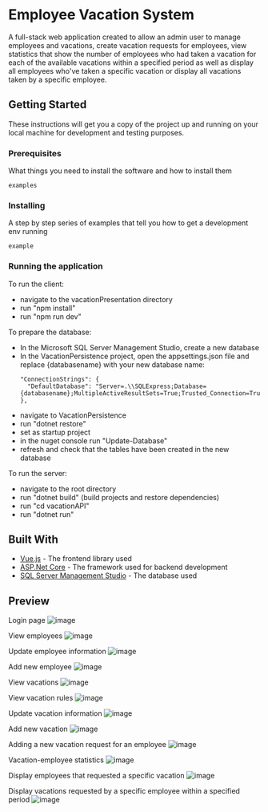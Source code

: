 # Employee Vacation System

A full-stack web application created to allow an admin user to manage employees and vacations, create vacation requests for employees, view statistics that show 
the number of employees who had taken a vacation for each of the available vacations within a specified period as well as display all employees who've taken a specific
vacation or display all vacations taken by a specific employee.

## Getting Started

These instructions will get you a copy of the project up and running on your local machine for development and testing purposes.

### Prerequisites

What things you need to install the software and how to install them

```
examples
```

### Installing

A step by step series of examples that tell you how to get a development env running


```
example
```

### Running the application
To run the client:
- navigate to the vacationPresentation directory
- run "npm install"
- run "npm run dev"

To prepare the database:
- In the Microsoft SQL Server Management Studio, create a new database
- In the VacationPersistence project, open the appsettings.json file and replace {databasename} with your new database name:
  ```
  "ConnectionStrings": {
    "DefaultDatabase": "Server=.\\SQLExpress;Database={databasename};MultipleActiveResultSets=True;Trusted_Connection=True;TrustServerCertificate=true"
  },
  ```
- navigate to VacationPersistence
- run "dotnet restore"
- set as startup project
- in the nuget console run "Update-Database"
- refresh and check that the tables have been created in the new database

To run the server:
- navigate to the root directory
- run "dotnet build" (build projects and restore dependencies)
- run "cd vacationAPI"
- run "dotnet run"


## Built With

* [Vue.js](https://vuejs.org/) - The frontend library used
* [ASP.Net Core](https://dotnet.microsoft.com/en-us/apps/aspnet) - The framework used for backend development
* [SQL Server Management Studio](https://learn.microsoft.com/en-us/sql/ssms/download-sql-server-management-studio-ssms?view=sql-server-ver16) - The database used

## Preview
Login page
![image](https://github.com/NadaAlinour/employee-vacation-system/assets/48387157/a80f6914-1563-47cc-b49d-fa098ffe9be6)

View employees
![image](https://github.com/NadaAlinour/employee-vacation-system/assets/48387157/cac3b079-e666-4a75-92c2-5a858c4d4ad2)

Update employee information
![image](https://github.com/NadaAlinour/employee-vacation-system/assets/48387157/b900c514-0fb3-4de2-8716-569b75d7d95d)

Add new employee
![image](https://github.com/NadaAlinour/employee-vacation-system/assets/48387157/ae9c4d4c-f699-4203-8a03-955779ba8019)

View vacations
![image](https://github.com/NadaAlinour/employee-vacation-system/assets/48387157/f08ef37a-6808-42be-bebc-29310903abb1)

View vacation rules
![image](https://github.com/NadaAlinour/employee-vacation-system/assets/48387157/057c0177-ef72-4a3c-8e9c-98bc52376a48)

Update vacation information
![image](https://github.com/NadaAlinour/employee-vacation-system/assets/48387157/32ed7414-9911-4d6d-a111-2f091a968cbe)

Add new vacation
![image](https://github.com/NadaAlinour/employee-vacation-system/assets/48387157/94ea029d-c99b-420d-b0dc-e3c37ea1de07)

Adding a new vacation request for an employee
![image](https://github.com/NadaAlinour/employee-vacation-system/assets/48387157/960a811e-6a4f-4929-b4d6-3df380bcbe7d)

Vacation-employee statistics
![image](https://github.com/NadaAlinour/employee-vacation-system/assets/48387157/632c5e0c-993f-4b06-97ac-61f60e80ab70)

Display employees that requested a specific vacation
![image](https://github.com/NadaAlinour/employee-vacation-system/assets/48387157/2bd0cc26-4e0d-46cc-916e-dd4928db6148)

Display vacations requested by a specific employee within a specified period
![image](https://github.com/NadaAlinour/employee-vacation-system/assets/48387157/0a03ba6c-a963-4d9d-80c1-af12e61712d2)
